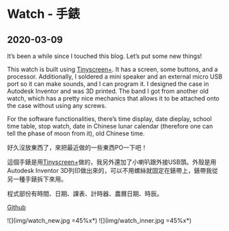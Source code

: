 # Watch - 手錶
## 2020-03-09

It’s been a while since I touched this blog. Let’s put some new things!

This watch is built using [Tinyscreen+](https://tinycircuits.com/products/tinyscreenplus). It has a screen, some buttons, and a processor. Additionally, I soldered a mini speaker and an external micro USB port so it can make sounds, and I can program it. I designed the case in Autodesk Inventor and was 3D printed. The band I got from another old watch, which has a pretty nice mechanics that allows it to be attached onto the case without using any screws.

For the software functionalities, there’s time display, date dieplay, school time table, stop watch, date in Chinese lunar calendar (therefore one can tell the phase of moon from it), old Chinese time.

好久沒放東西了，來把最近做的一些東西PO一下吧！

這個手錶是用[Tinyscreen+](https://tinycircuits.com/products/tinyscreenplus)做的，我另外還加了小喇叭跟外接USB頭。外殼是用Autodesk Inventor 3D列印做出來的，可以不用螺絲就固定在錶帶上，錶帶我從另一種手錶拆下來用。

程式部份有時間、日期、課表、計時器、農曆日期、時辰。

[Github](https://github.com/Rio6/Watch)

![](img/watch_new.jpg =45%x*)
![](img/watch_inner.jpg =45%x*)

